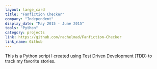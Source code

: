 ```yaml
---
layout: large_card
title: "Fanfiction Checker"
company: "Independent"
display_date: "May 2015 - June 2015"
tools: "Python"
category: projects
link: https://github.com/rachelmad/Fanfiction-Checker
link_name: Github
---
```


This is a Python script I created using Test Driven Development (TDD) to track my favorite stories.